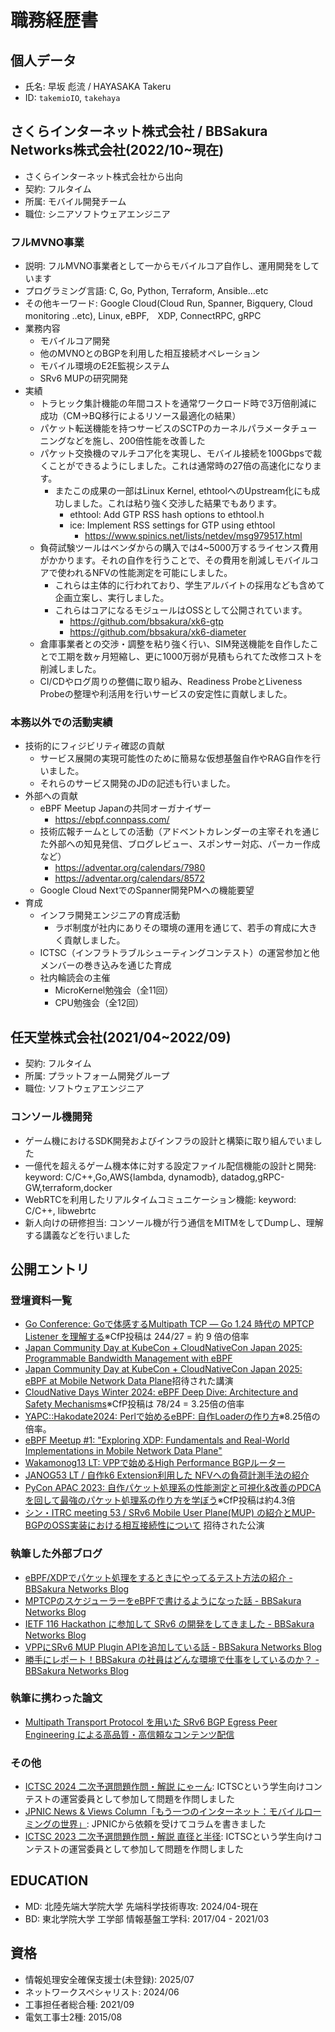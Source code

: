 # 職務経歴書

## 個人データ
- 氏名: 早坂 彪流 / HAYASAKA Takeru
- ID: `takemioIO`, `takehaya`

## さくらインターネット株式会社 / BBSakura Networks株式会社(2022/10~現在)
- さくらインターネット株式会社から出向
- 契約: フルタイム
- 所属: モバイル開発チーム
- 職位: シニアソフトウェアエンジニア
### フルMVNO事業
- 説明: フルMVNO事業者として一からモバイルコア自作し、運用開発をしています
- プログラミング言語: C, Go, Python, Terraform, Ansible...etc
- その他キーワード: Google Cloud(Cloud Run, Spanner, Bigquery, Cloud monitoring ..etc), Linux, eBPF,　XDP, ConnectRPC, gRPC
- 業務内容
  - モバイルコア開発
  - 他のMVNOとのBGPを利用した相互接続オペレーション
  - モバイル環境のE2E監視システム
  - SRv6 MUPの研究開発
- 実績
  - トラヒック集計機能の年間コストを通常ワークロード時で3万倍削減に成功（CM->BQ移行によるリソース最適化の結果）
  - パケット転送機能を持つサービスのSCTPのカーネルパラメータチューニングなどを施し、200倍性能を改善した
  - パケット交換機のマルチコア化を実現し、モバイル接続を100Gbpsで裁くことができるようにしました。これは通常時の27倍の高速化になります。
    - またこの成果の一部はLinux Kernel, ethtoolへのUpstream化にも成功しました。これは粘り強く交渉した結果でもあります。
      - ethtool: Add GTP RSS hash options to ethtool.h
      - ice: Implement RSS settings for GTP using ethtool
        - https://www.spinics.net/lists/netdev/msg979517.html
  - 負荷試験ツールはベンダからの購入では4~5000万するライセンス費用がかかります。それの自作を行うことで、その費用を削減しモバイルコアで使われるNFVの性能測定を可能にしました。
    - これらは主体的に行われており、学生アルバイトの採用なども含めて企画立案し、実行しました。
    - これらはコアになるモジュールはOSSとして公開されています。
      - https://github.com/bbsakura/xk6-gtp
      - https://github.com/bbsakura/xk6-diameter
  - 倉庫事業者との交渉・調整を粘り強く行い、SIM発送機能を自作したことで工期を数ヶ月短縮し、更に1000万弱が見積もられてた改修コストを削減しました。
  - CI/CDやログ周りの整備に取り組み、Readiness ProbeとLiveness Probeの整理や利活用を行いサービスの安定性に貢献しました。
### 本務以外での活動実績
- 技術的にフィジビリティ確認の貢献
  - サービス展開の実現可能性のために簡易な仮想基盤自作やRAG自作を行いました。
  - それらのサービス開発のJDの記述も行いました。
- 外部への貢献
  - eBPF Meetup Japanの共同オーガナイザー
    - https://ebpf.connpass.com/
  - 技術広報チームとしての活動（アドベントカレンダーの主宰それを通じた外部への知見発信、ブログレビュー、スポンサー対応、パーカー作成など）
    - https://adventar.org/calendars/7980
    - https://adventar.org/calendars/8572
  - Google Cloud NextでのSpanner開発PMへの機能要望
- 育成
  - インフラ開発エンジニアの育成活動
    - ラボ制度が社内にありその環境の運用を通じて、若手の育成に大きく貢献しました。
  - ICTSC（インフラトラブルシューティングコンテスト）の運営参加と他メンバーの巻き込みを通じた育成
  - 社内輪読会の主催
    - MicroKernel勉強会（全11回）
    - CPU勉強会（全12回）

## 任天堂株式会社(2021/04~2022/09)
- 契約: フルタイム
- 所属: プラットフォーム開発グループ
- 職位: ソフトウェアエンジニア
### コンソール機開発
- ゲーム機におけるSDK開発およびインフラの設計と構築に取り組んでいました
- 一億代を超えるゲーム機本体に対する設定ファイル配信機能の設計と開発: keyword: C/C++,Go,AWS{lambda, dynamodb}, datadog,gRPC-GW,terraform,docker
- WebRTCを利用したリアルタイムコミュニケーション機能: keyword: C/C++, libwebrtc
- 新人向けの研修担当: コンソール機が行う通信をMITMをしてDumpし、理解する講義などを行いました

## 公開エントリ
### 登壇資料一覧
- [Go Conference: Goで体感するMultipath TCP ― Go 1.24 時代の MPTCP Listener を理解する](https://speakerdeck.com/takehaya/go-conference-2025-godeti-gan-surumultipath-tcp-go-1-dot-24-shi-dai-no-mptcp-listener-woli-jie-suru)※CfP投稿は 244/27 = 約 9 倍の倍率
- [Japan Community Day at KubeCon + CloudNativeCon Japan 2025: Programmable Bandwidth Management with eBPF](https://speakerdeck.com/takehaya/programmable-bandwidth-management-with-ebpf)
- [Japan Community Day at KubeCon + CloudNativeCon Japan 2025: eBPF at Mobile Network Data Plane](https://speakerdeck.com/takehaya/ebpf-at-mobile-network-data-plane)招待された講演
- [CloudNative Days Winter 2024: eBPF Deep Dive: Architecture and Safety Mechanisms](https://event.cloudnativedays.jp/cndw2024/talks/2398)※CfP投稿は 78/24 = 3.25倍の倍率
- [YAPC::Hakodate2024: Perlで始めるeBPF: 自作Loaderの作り方](https://fortee.jp/yapc-hakodate-2024/proposal/2c24d2e4-f488-414f-ae3d-1df24180867b)※8.25倍の倍率。
- [eBPF Meetup #1: "Exploring XDP: Fundamentals and Real-World Implementations in Mobile Network Data Plane"](https://speakerdeck.com/takehaya/exploring-xdp-fundamentals-and-real-world-implementations-in-mobile-network-data-plane)
- [Wakamonog13 LT: VPPで始めるHigh Performance BGPルーター](https://speakerdeck.com/takehaya/wakamong13-lt-getstarted-with-vpp-high-performance-bgp-router)
- [JANOG53 LT / 自作k6 Extension利用した NFVへの負荷計測手法の紹介](https://speakerdeck.com/takehaya/janog53-lt-introduction-to-load-measurement-method-for-nfv-using-self-made-k6-extension)
- [PyCon APAC 2023: 自作パケット処理系の性能測定と可視化&改善のPDCAを回して最強のパケット処理系の作り方を学ぼう](https://2023-apac.pycon.jp/timetable?id=G3LDSG)※CfP投稿は約4.3倍
- [シン・ITRC meeting 53 / SRv6 Mobile User Plane(MUP) の紹介とMUP-BGPのOSS実装における相互接続性について](https://speakerdeck.com/takehaya/srv6-mobile-user-plane-mup-noshao-jie-tomup-bgpnoossshi-zhuang-niokeruxiang-hu-jie-sok-xing-nituite)
招待された公演

### 執筆した外部ブログ
- [eBPF/XDPでパケット処理をするときにやってるテスト方法の紹介 - BBSakura Networks Blog](https://blog.bbsakura.net/posts/2024/12/24/145413)
- [MPTCPのスケジューラーをeBPFで書けるようになった話 - BBSakura Networks Blog](https://blog.bbsakura.net/posts/2023/12/25/172803)
- [IETF 116 Hackathon に参加して SRv6 の開発をしてきました - BBSakura Networks Blog](https://blog.bbsakura.net/posts/2023/04/13/175103)
- [VPPにSRv6 MUP Plugin APIを追加している話 - BBSakura Networks Blog](https://blog.bbsakura.net/posts/add-srv6-mup-plugin-api-to-vpp/)
- [勝手にレポート！BBSakura の社員はどんな環境で仕事をしているのか？ - BBSakura Networks Blog](https://blog.bbsakura.net/posts/bbs-report-workenv/)

### 執筆に携わった論文
- [Multipath Transport Protocol を用いた SRv6 BGP Egress Peer Engineering による高品質・高信頼なコンテンツ配信](https://www.ipsj.or.jp/dp/contents/publication/59/TR0503-03.html)

### その他
- [ICTSC 2024 二次予選問題作問・解説 にゃーん](https://blog.icttoracon.net/2024/12/14/ictsc2024pr/ngx/): ICTSCという学生向けコンテストの運営委員として参加して問題を作問しました
- [JPNIC News & Views Column「もう一つのインターネット：モバイルローミングの世界」](https://www.nic.ad.jp/ja/mailmagazine/backnumber/2024/vol2090.html#column): JPNICから依頼を受けてコラムを書きました
- [ICTSC 2023 二次予選問題作問・解説 直径と半径](https://blog.icttoracon.net/2023/12/22/ictsc2023pr/dra/): ICTSCという学生向けコンテストの運営委員として参加して問題を作問しました

## EDUCATION
- MD: 北陸先端大学院大学 先端科学技術専攻: 2024/04-現在
- BD: 東北学院大学 工学部 情報基盤工学科: 2017/04 - 2021/03

## 資格
- 情報処理安全確保支援士(未登録): 2025/07
- ネットワークスペシャリスト: 2024/06
- 工事担任者総合種: 2021/09
- 電気工事士2種: 2015/08
